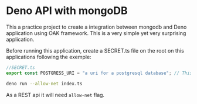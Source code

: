 # Deno API with mongoDB

This a practice project to create a integration between mongodb and Deno application using OAK framework. This is a very simple yet very surprising application.

Before running this application, create a SECRET.ts file on the root on this applications following the exemple:

```ts
//SECRET.ts
export const POSTGRESS_URI = "a uri for a postgresql database"; // This is the mongo URI as string
```

```sh
deno run --allow-net index.ts
```

As a REST api it will need `allow-net` flag.

